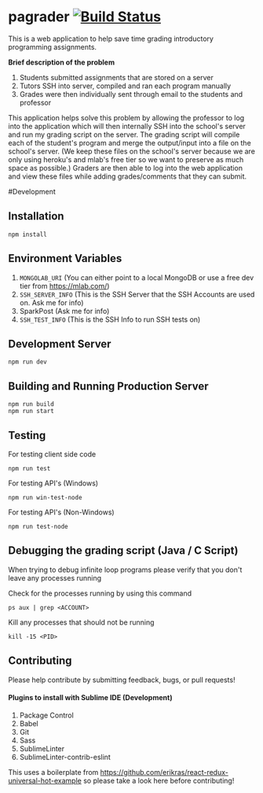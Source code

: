 # pagrader [![Build Status](https://travis-ci.org/kennethtruong/pagrader.svg?branch=master)](https://travis-ci.org/kennethtruong/pagrader)

This is a web application to help save time grading introductory programming assignments. 

<b>Brief description of the problem</b>

1. Students submitted assignments that are stored on a server
2. Tutors SSH into server, compiled and ran each program manually
3. Grades were then individually sent through email to the students and professor

This application helps solve this problem by allowing the professor to log into the application which will then internally SSH into the school's server and run my grading script on the server. The grading script will compile each of the student's program and merge the output/input into a file on the school's server. (We keep these files on the school's server because we are only using heroku's and mlab's free tier so we want to preserve as much space as possible.) Graders are then able to log into the web application and view these files while adding grades/comments that they can submit. 


#Development
## Installation

    npm install

## Environment Variables
1. `MONGOLAB_URI` (You can either point to a local MongoDB or use a free dev tier from https://mlab.com/)
2. `SSH_SERVER_INFO` (This is the SSH Server that the SSH Accounts are used on. Ask me for info)
3. SparkPost (Ask me for info)
4. `SSH_TEST_INFO` (This is the SSH Info to run SSH tests on)

## Development Server

    npm run dev

## Building and Running Production Server

    npm run build
    npm run start

## Testing
For testing client side code

    npm run test

For testing API's (Windows)

    npm run win-test-node

For testing API's (Non-Windows)

    npm run test-node

## Debugging the grading script (Java / C Script)
When trying to debug infinite loop programs please verify that you don't leave any processes running

Check for the processes running by using this command

    ps aux | grep <ACCOUNT>
    
Kill any processes that should not be running

    kill -15 <PID>

## Contributing

Please help contribute by submitting feedback, bugs, or pull requests!

#### Plugins to install with Sublime IDE (Development)

1. Package Control
2. Babel
3. Git
4. Sass
6. SublimeLinter
7. SublimeLinter-contrib-eslint


This uses a boilerplate from https://github.com/erikras/react-redux-universal-hot-example so please take a look here before contributing!
